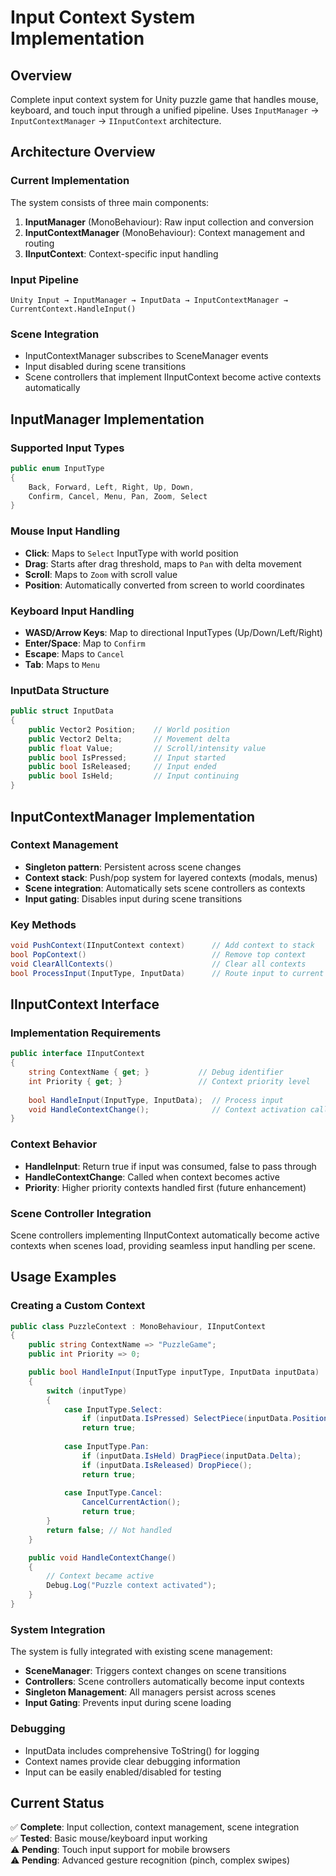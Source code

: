 # Input Context System Implementation

## Overview
Complete input context system for Unity puzzle game that handles mouse, keyboard, and touch input through a unified pipeline. Uses `InputManager` → `InputContextManager` → `IInputContext` architecture.

## Architecture Overview

### Current Implementation
The system consists of three main components:

1. **InputManager** (MonoBehaviour): Raw input collection and conversion
2. **InputContextManager** (MonoBehaviour): Context management and routing  
3. **IInputContext**: Context-specific input handling

### Input Pipeline
```
Unity Input → InputManager → InputData → InputContextManager → CurrentContext.HandleInput()
```

### Scene Integration
- InputContextManager subscribes to SceneManager events
- Input disabled during scene transitions
- Scene controllers that implement IInputContext become active contexts automatically

## InputManager Implementation

### Supported Input Types
```csharp
public enum InputType
{
    Back, Forward, Left, Right, Up, Down,
    Confirm, Cancel, Menu, Pan, Zoom, Select
}
```

### Mouse Input Handling
- **Click**: Maps to `Select` InputType with world position
- **Drag**: Starts after drag threshold, maps to `Pan` with delta movement
- **Scroll**: Maps to `Zoom` with scroll value
- **Position**: Automatically converted from screen to world coordinates

### Keyboard Input Handling  
- **WASD/Arrow Keys**: Map to directional InputTypes (Up/Down/Left/Right)
- **Enter/Space**: Map to `Confirm`
- **Escape**: Maps to `Cancel`  
- **Tab**: Maps to `Menu`

### InputData Structure
```csharp
public struct InputData
{
    public Vector2 Position;    // World position
    public Vector2 Delta;       // Movement delta
    public float Value;         // Scroll/intensity value
    public bool IsPressed;      // Input started
    public bool IsReleased;     // Input ended
    public bool IsHeld;         // Input continuing
}
```

## InputContextManager Implementation

### Context Management
- **Singleton pattern**: Persistent across scene changes
- **Context stack**: Push/pop system for layered contexts (modals, menus)
- **Scene integration**: Automatically sets scene controllers as contexts
- **Input gating**: Disables input during scene transitions

### Key Methods
```csharp
void PushContext(IInputContext context)      // Add context to stack
bool PopContext()                            // Remove top context
void ClearAllContexts()                      // Clear all contexts
bool ProcessInput(InputType, InputData)      // Route input to current context
```

## IInputContext Interface

### Implementation Requirements
```csharp
public interface IInputContext
{
    string ContextName { get; }           // Debug identifier
    int Priority { get; }                 // Context priority level
    
    bool HandleInput(InputType, InputData);  // Process input
    void HandleContextChange();              // Context activation callback
}
```

### Context Behavior
- **HandleInput**: Return true if input was consumed, false to pass through
- **HandleContextChange**: Called when context becomes active
- **Priority**: Higher priority contexts handled first (future enhancement)

### Scene Controller Integration
Scene controllers implementing IInputContext automatically become active contexts when scenes load, providing seamless input handling per scene.

## Usage Examples

### Creating a Custom Context
```csharp
public class PuzzleContext : MonoBehaviour, IInputContext
{
    public string ContextName => "PuzzleGame";
    public int Priority => 0;

    public bool HandleInput(InputType inputType, InputData inputData)
    {
        switch (inputType)
        {
            case InputType.Select:
                if (inputData.IsPressed) SelectPiece(inputData.Position);
                return true;
                
            case InputType.Pan:
                if (inputData.IsHeld) DragPiece(inputData.Delta);
                if (inputData.IsReleased) DropPiece();
                return true;
                
            case InputType.Cancel:
                CancelCurrentAction();
                return true;
        }
        return false; // Not handled
    }

    public void HandleContextChange()
    {
        // Context became active
        Debug.Log("Puzzle context activated");
    }
}
```

### System Integration
The system is fully integrated with existing scene management:
- **SceneManager**: Triggers context changes on scene transitions
- **Controllers**: Scene controllers automatically become input contexts
- **Singleton Management**: All managers persist across scenes
- **Input Gating**: Prevents input during scene loading

### Debugging
- InputData includes comprehensive ToString() for logging
- Context names provide clear debugging information
- Input can be easily enabled/disabled for testing

## Current Status
✅ **Complete**: Input collection, context management, scene integration  
✅ **Tested**: Basic mouse/keyboard input working  
⚠️ **Pending**: Touch input support for mobile browsers  
⚠️ **Pending**: Advanced gesture recognition (pinch, complex swipes)